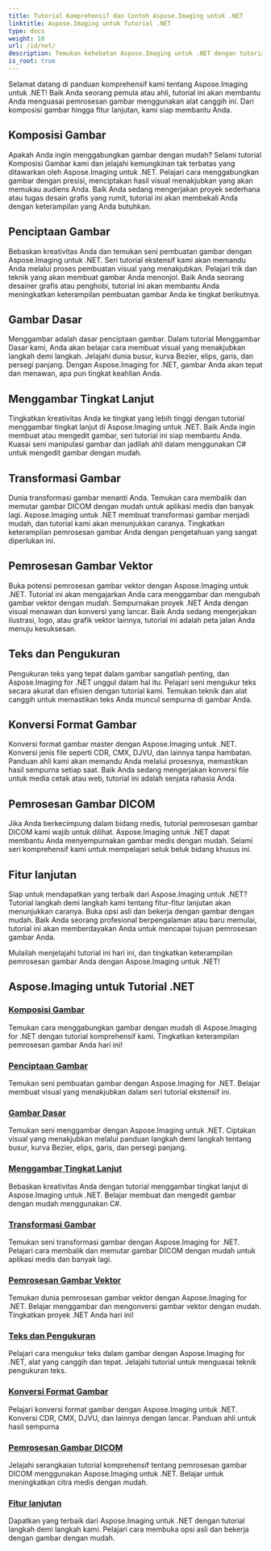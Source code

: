 ```yaml
---
title: Tutorial Komprehensif dan Contoh Aspose.Imaging untuk .NET
linktitle: Aspose.Imaging untuk Tutorial .NET
type: docs
weight: 10
url: /id/net/
description: Temukan kehebatan Aspose.Imaging untuk .NET dengan tutorial mendalam kami. Dari komposisi gambar hingga fitur lanjutan, tingkatkan keterampilan Anda dan tingkatkan permainan pemrosesan gambar Anda.
is_root: true
---
```


Selamat datang di panduan komprehensif kami tentang Aspose.Imaging untuk .NET! Baik Anda seorang pemula atau ahli, tutorial ini akan membantu Anda menguasai pemrosesan gambar menggunakan alat canggih ini. Dari komposisi gambar hingga fitur lanjutan, kami siap membantu Anda.

## Komposisi Gambar

Apakah Anda ingin menggabungkan gambar dengan mudah? Selami tutorial Komposisi Gambar kami dan jelajahi kemungkinan tak terbatas yang ditawarkan oleh Aspose.Imaging untuk .NET. Pelajari cara menggabungkan gambar dengan presisi, menciptakan hasil visual menakjubkan yang akan memukau audiens Anda. Baik Anda sedang mengerjakan proyek sederhana atau tugas desain grafis yang rumit, tutorial ini akan membekali Anda dengan keterampilan yang Anda butuhkan.

## Penciptaan Gambar

Bebaskan kreativitas Anda dan temukan seni pembuatan gambar dengan Aspose.Imaging untuk .NET. Seri tutorial ekstensif kami akan memandu Anda melalui proses pembuatan visual yang menakjubkan. Pelajari trik dan teknik yang akan membuat gambar Anda menonjol. Baik Anda seorang desainer grafis atau penghobi, tutorial ini akan membantu Anda meningkatkan keterampilan pembuatan gambar Anda ke tingkat berikutnya.

## Gambar Dasar

Menggambar adalah dasar penciptaan gambar. Dalam tutorial Menggambar Dasar kami, Anda akan belajar cara membuat visual yang menakjubkan langkah demi langkah. Jelajahi dunia busur, kurva Bezier, elips, garis, dan persegi panjang. Dengan Aspose.Imaging for .NET, gambar Anda akan tepat dan menawan, apa pun tingkat keahlian Anda.

## Menggambar Tingkat Lanjut

Tingkatkan kreativitas Anda ke tingkat yang lebih tinggi dengan tutorial menggambar tingkat lanjut di Aspose.Imaging untuk .NET. Baik Anda ingin membuat atau mengedit gambar, seri tutorial ini siap membantu Anda. Kuasai seni manipulasi gambar dan jadilah ahli dalam menggunakan C# untuk mengedit gambar dengan mudah.

## Transformasi Gambar

Dunia transformasi gambar menanti Anda. Temukan cara membalik dan memutar gambar DICOM dengan mudah untuk aplikasi medis dan banyak lagi. Aspose.Imaging untuk .NET membuat transformasi gambar menjadi mudah, dan tutorial kami akan menunjukkan caranya. Tingkatkan keterampilan pemrosesan gambar Anda dengan pengetahuan yang sangat diperlukan ini.

## Pemrosesan Gambar Vektor

Buka potensi pemrosesan gambar vektor dengan Aspose.Imaging untuk .NET. Tutorial ini akan mengajarkan Anda cara menggambar dan mengubah gambar vektor dengan mudah. Sempurnakan proyek .NET Anda dengan visual menawan dan konversi yang lancar. Baik Anda sedang mengerjakan ilustrasi, logo, atau grafik vektor lainnya, tutorial ini adalah peta jalan Anda menuju kesuksesan.

## Teks dan Pengukuran

Pengukuran teks yang tepat dalam gambar sangatlah penting, dan Aspose.Imaging for .NET unggul dalam hal itu. Pelajari seni mengukur teks secara akurat dan efisien dengan tutorial kami. Temukan teknik dan alat canggih untuk memastikan teks Anda muncul sempurna di gambar Anda.

## Konversi Format Gambar

Konversi format gambar master dengan Aspose.Imaging untuk .NET. Konversi jenis file seperti CDR, CMX, DJVU, dan lainnya tanpa hambatan. Panduan ahli kami akan memandu Anda melalui prosesnya, memastikan hasil sempurna setiap saat. Baik Anda sedang mengerjakan konversi file untuk media cetak atau web, tutorial ini adalah senjata rahasia Anda.

## Pemrosesan Gambar DICOM

Jika Anda berkecimpung dalam bidang medis, tutorial pemrosesan gambar DICOM kami wajib untuk dilihat. Aspose.Imaging untuk .NET dapat membantu Anda menyempurnakan gambar medis dengan mudah. Selami seri komprehensif kami untuk mempelajari seluk beluk bidang khusus ini.

## Fitur lanjutan

Siap untuk mendapatkan yang terbaik dari Aspose.Imaging untuk .NET? Tutorial langkah demi langkah kami tentang fitur-fitur lanjutan akan menunjukkan caranya. Buka opsi asli dan bekerja dengan gambar dengan mudah. Baik Anda seorang profesional berpengalaman atau baru memulai, tutorial ini akan memberdayakan Anda untuk mencapai tujuan pemrosesan gambar Anda.

Mulailah menjelajahi tutorial ini hari ini, dan tingkatkan keterampilan pemrosesan gambar Anda dengan Aspose.Imaging untuk .NET!
## Aspose.Imaging untuk Tutorial .NET
### [Komposisi Gambar](./image-composition/)
Temukan cara menggabungkan gambar dengan mudah di Aspose.Imaging for .NET dengan tutorial komprehensif kami. Tingkatkan keterampilan pemrosesan gambar Anda hari ini!
### [Penciptaan Gambar](./image-creation/)
Temukan seni pembuatan gambar dengan Aspose.Imaging for .NET. Belajar membuat visual yang menakjubkan dalam seri tutorial ekstensif ini.
### [Gambar Dasar](./basic-drawing/)
Temukan seni menggambar dengan Aspose.Imaging untuk .NET. Ciptakan visual yang menakjubkan melalui panduan langkah demi langkah tentang busur, kurva Bezier, elips, garis, dan persegi panjang.
### [Menggambar Tingkat Lanjut](./advanced-drawing/)
Bebaskan kreativitas Anda dengan tutorial menggambar tingkat lanjut di Aspose.Imaging untuk .NET. Belajar membuat dan mengedit gambar dengan mudah menggunakan C#.
### [Transformasi Gambar](./image-transformation/)
Temukan seni transformasi gambar dengan Aspose.Imaging for .NET. Pelajari cara membalik dan memutar gambar DICOM dengan mudah untuk aplikasi medis dan banyak lagi.
### [Pemrosesan Gambar Vektor](./vector-image-processing/)
Temukan dunia pemrosesan gambar vektor dengan Aspose.Imaging for .NET. Belajar menggambar dan mengonversi gambar vektor dengan mudah. Tingkatkan proyek .NET Anda hari ini!
### [Teks dan Pengukuran](./text-and-measurements/)
Pelajari cara mengukur teks dalam gambar dengan Aspose.Imaging for .NET, alat yang canggih dan tepat. Jelajahi tutorial untuk menguasai teknik pengukuran teks.
### [Konversi Format Gambar](./image-format-conversion/)
Pelajari konversi format gambar dengan Aspose.Imaging untuk .NET. Konversi CDR, CMX, DJVU, dan lainnya dengan lancar. Panduan ahli untuk hasil sempurna
### [Pemrosesan Gambar DICOM](./dicom-image-processing/)
Jelajahi serangkaian tutorial komprehensif tentang pemrosesan gambar DICOM menggunakan Aspose.Imaging untuk .NET. Belajar untuk meningkatkan citra medis dengan mudah.
### [Fitur lanjutan](./advanced-features/)
Dapatkan yang terbaik dari Aspose.Imaging untuk .NET dengan tutorial langkah demi langkah kami. Pelajari cara membuka opsi asli dan bekerja dengan gambar dengan mudah.